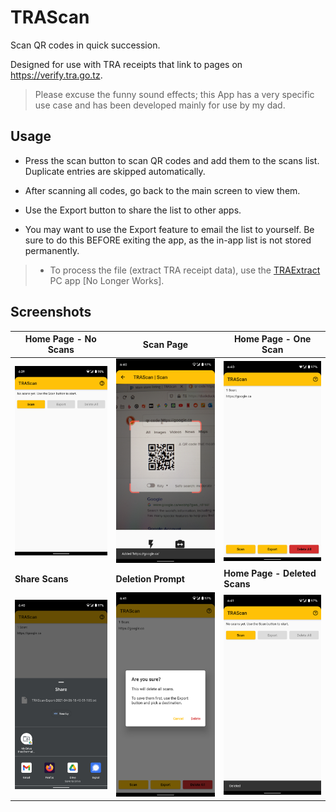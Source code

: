 # TRAScan

Scan QR codes in quick succession.

Designed for use with TRA receipts that link to pages on https://verify.tra.go.tz.

> Please excuse the funny sound effects; this App has a very specific use case and has been developed mainly for use by my dad.



## Usage

- Press the scan button to scan QR codes and add them to the scans list. Duplicate entries are skipped automatically.

- After scanning all codes, go back to the main screen to view them.

- Use the Export button to share the list to other apps.

- You may want to use the Export feature to email the list to yourself. Be sure to do this BEFORE exiting the app, as the in-app list is not stored permanently.

> - To process the file (extract TRA receipt data), use the [TRAExtract](https://github.com/ImranR98/TRAExtract/releases) PC app \[No Longer Works\].

## Screenshots

| Home Page - No Scans                                         | Scan Page                                                    | Home Page - One Scan                                         |
| ------------------------------------------------------------ | ------------------------------------------------------------ | ------------------------------------------------------------ |
| <img src="./screenshots/noscans.png" alt="Home Page - No Scans" /> | <img src="./screenshots/scanning.png" alt="Scan Page" />     | <img src="./screenshots/scanlist.png" alt="Home Page - One Scan" /> |
| **Share Scans**                                              | **Deletion Prompt**                                          | **Home Page - Deleted Scans**                                |
| <img src="./screenshots/sharesheet.png" alt="Share Scans" /> | <img src="./screenshots/deleteprompt.png" alt="Deletion Prompt" /> | <img src="./screenshots/deleted.png" alt="Home Page - Deleted Scans" /> |
